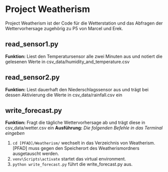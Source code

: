 # Project Weatherism
Project Weatherism ist der Code für die Wetterstation und das Abfragen der Wettervorhersage zugehörig zu P5 von Marcel und Erek.

## read_sensor1.py
**Funktion:** Liest den Temperatursensor alle zwei Minuten aus und notiert die gelesenen Werte in csv_data/humidity_and_temperature.csv
## read_sensor2.py
**Funktion:** Liest dauerhaft den Niederschlagssensor aus und trägt bei dessen Aktivierung die Werte in csv_data/rainfall.csv ein
## write_forecast.py
**Funktion:** Fragt die tägliche Wettervorhersage ab und trägt diese in csv_data/wetter.csv ein
**Ausführung:**
*Die folgenden Befehle in das Terminal eingeben*
1. `cd [PFAD]/Weatherism/`  wechselt in das Verzeichnis von Weatherism. [PFAD] muss gegen den Speicherort des Weatherismordners ausgetauscht werden.
2. `venv\Scripts\activate`      startet das virtual environment.
3. `python write_forecast.py`   führt die write_forecast.py aus.